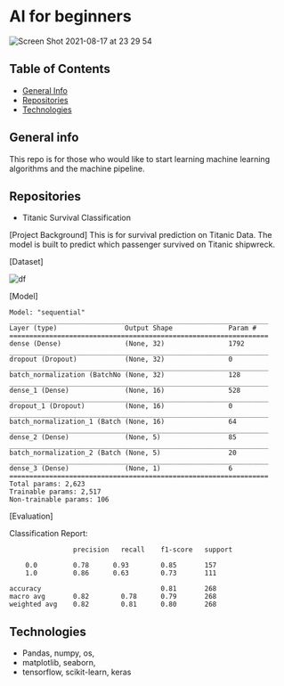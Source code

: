# AI for beginners

![Screen Shot 2021-08-17 at 23 29 54](https://user-images.githubusercontent.com/20230956/129769155-903da1ce-8f88-407d-9761-2043e43550a6.png)


## Table of Contents
* [General Info](#general-info)
* [Repositories](#repositories)
* [Technologies](#technologies)

## General info
This repo is for those who would like to start learning machine learning algorithms and the machine pipeline.

## Repositories
* Titanic Survival Classification

[Project Background] 
This is for survival prediction on Titanic Data. The model is built to predict which passenger survived on Titanic shipwreck.


[Dataset]

![df](https://user-images.githubusercontent.com/20230956/129834961-482e7232-5f74-4f37-a583-b96435b0e5f1.png)

[Model]
```
Model: "sequential"
_________________________________________________________________
Layer (type)                 Output Shape              Param #   
=================================================================
dense (Dense)                (None, 32)                1792      
_________________________________________________________________
dropout (Dropout)            (None, 32)                0         
_________________________________________________________________
batch_normalization (BatchNo (None, 32)                128       
_________________________________________________________________
dense_1 (Dense)              (None, 16)                528       
_________________________________________________________________
dropout_1 (Dropout)          (None, 16)                0         
_________________________________________________________________
batch_normalization_1 (Batch (None, 16)                64        
_________________________________________________________________
dense_2 (Dense)              (None, 5)                 85        
_________________________________________________________________
batch_normalization_2 (Batch (None, 5)                 20        
_________________________________________________________________
dense_3 (Dense)              (None, 1)                 6         
=================================================================
Total params: 2,623
Trainable params: 2,517
Non-trainable params: 106
```

[Evaluation]

Classification Report:
```
                precision   recall    f1-score   support

    0.0         0.78      0.93        0.85       157
    1.0         0.86      0.63        0.73       111

accuracy                              0.81       268
macro avg       0.82        0.78      0.79       268
weighted avg    0.82        0.81      0.80       268

```
## Technologies
* Pandas, numpy, os,
* matplotlib, seaborn, 
* tensorflow, scikit-learn, keras
